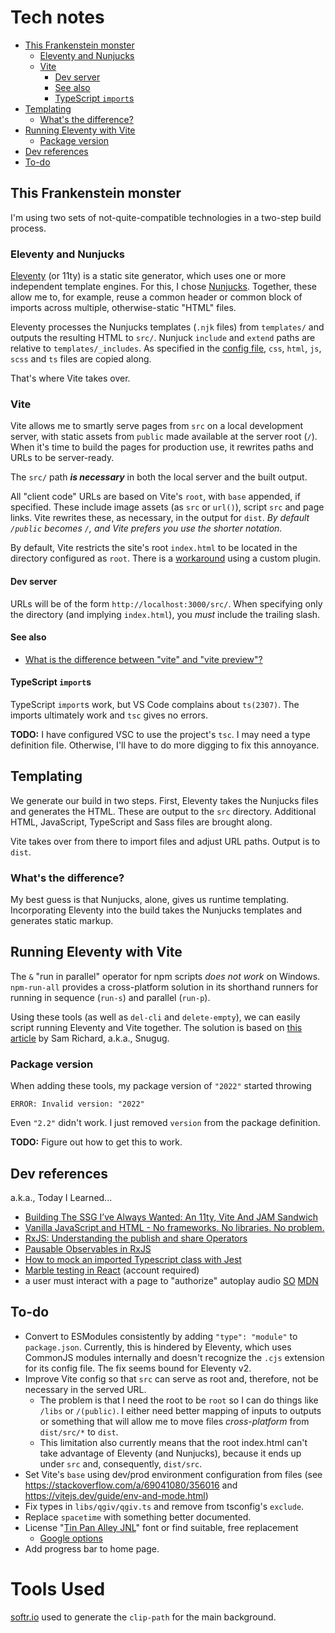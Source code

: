 # Tech notes

- [This Frankenstein monster](#this-frankenstein-monster)
  - [Eleventy and Nunjucks](#eleventy-and-nunjucks)
  - [Vite](#vite)
    - [Dev server](#dev-server)
    - [See also](#see-also)
    - [TypeScript `import`s](#typescript-imports)
- [Templating](#templating)
  - [What's the difference?](#whats-the-difference)
- [Running Eleventy with Vite](#running-eleventy-with-vite)
  - [Package version](#package-version)
- [Dev references](#dev-references)
- [To-do](#to-do)

## This Frankenstein monster
I'm using two sets of not-quite-compatible technologies in a two-step build process.

### Eleventy and Nunjucks
[Eleventy](https://www.11ty.dev/docs/) (or 11ty) is a static site generator,
which uses one or more independent template engines. For this, I chose
[Nunjucks](https://mozilla.github.io/nunjucks/templating.html). Together, these
allow me to, for example, reuse a common header or common block of imports
across multiple, otherwise-static "HTML" files.

Eleventy processes the Nunjucks templates (`.njk` files) from `templates/` and outputs
the resulting HTML to `src/`. Nunjuck `include` and `extend` paths are relative
to `templates/_includes`. As specified in the [config file](./.eleventy.js),
`css`, `html`, `js`, `scss` and `ts` files are copied along.

That's where Vite takes over.
### Vite
Vite allows me to smartly serve pages from `src` on a local development server,
with static assets from `public` made available at the server root (`/`). When
it's time to build the pages for production use, it rewrites paths and
URLs to be server-ready.

The `src/` path ***is necessary*** in both the local server and the built output.

All "client code" URLs are based on Vite's `root`, with `base` appended, if
specified. These include image assets (as `src` or `url()`), script `src` and
page links. Vite rewrites these, as necessary, in the output for `dist`.
*By default `/public` becomes `/`, and Vite prefers you use the shorter notation.*

By default, Vite restricts the site's root `index.html` to be located in the
directory configured as `root`. There is a [workaround](https://github.com/vitejs/vite/issues/3354#issuecomment-842331283)
using a custom plugin.

#### Dev server
URLs will be of the form `http://localhost:3000/src/`. When specifying only
the directory (and implying `index.html`), you *must* include the trailing
slash.
#### See also
  * [What is the difference between "vite" and "vite preview"?](https://stackoverflow.com/q/71703933)

#### TypeScript `import`s
TypeScript `import`s work, but VS Code complains about `ts(2307)`. The imports
ultimately work and `tsc` gives no errors.

**TODO:** I have configured VSC to use the project's `tsc`. I may need a type
definition file. Otherwise, I'll have to do more digging to fix this annoyance.

## Templating
We generate our build in two steps. First, Eleventy takes the Nunjucks files and
generates the HTML. These are output to the `src` directory. Additional HTML,
JavaScript, TypeScript and Sass files are brought along.

Vite takes over from there to import files and adjust URL paths. Output is to
`dist`.

### What's the difference?
My best guess is that Nunjucks, alone, gives us runtime templating. Incorporating
Eleventy into the build takes the Nunjucks templates and generates static markup.

## Running Eleventy with Vite
The `&` "run in parallel" operator for npm scripts _does not work_ on Windows.
`npm-run-all` provides a cross-platform solution in its shorthand runners
for running in sequence (`run-s`) and parallel (`run-p`).

Using these tools (as well as `del-cli` and `delete-empty`), we can easily
script running Eleventy and Vite together. The solution is based on
[this article](https://snugug.com/musings/eleventy-plus-vite/) by Sam Richard,
a.k.a., Snugug.

### Package version
When adding these tools, my package version of `"2022"` started throwing
```
ERROR: Invalid version: "2022"
```
Even `"2.2"` didn't work. I just removed `version` from the package definition.

**TODO:** Figure out how to get this to work.

## Dev references
a.k.a., Today I Learned...
 * [Building The SSG I’ve Always Wanted: An 11ty, Vite And JAM Sandwich](https://www.smashingmagazine.com/2021/10/building-ssg-11ty-vite-jam-sandwich/)
 * [Vanilla JavaScript and HTML - No frameworks. No libraries. No problem.](https://johnpapa.net/render-html-2/)
 * [RxJS: Understanding the publish and share Operators](https://ncjamieson.com/understanding-publish-and-share/)
 * [Pausable Observables in RxJS](https://kddsky.medium.com/pauseable-observables-in-rxjs-58ce2b8c7dfd)
 * [How to mock an imported Typescript class with Jest](https://dev.to/codedivoire/how-to-mock-an-imported-typescript-class-with-jest-2g7j)
 * [Marble testing in React](https://medium.com/swlh/marble-testing-in-react-ba0639441afa) (account required)
 * a user must interact with a page to "authorize" autoplay audio [SO](https://stackoverflow.com/a/57632961/356016) [MDN](https://developer.mozilla.org/en-US/docs/Web/Media/Autoplay_guide)

## To-do
* Convert to ESModules consistently by adding `"type": "module"` to `package.json`. Currently, this is hindered by Eleventy, which uses CommonJS modules internally and doesn't recognize the `.cjs` extension for its config file. The fix seems bound for Eleventy v2.
* Improve Vite config so that `src` can serve as root and, therefore, not
    be necessary in the served URL.
    * The problem is that I need the root to be `root` so I can do things
      like `/libs` or `/(public)`. I either need better mapping of inputs to
      outputs or something that will allow me to move files _cross-platform_
      from `dist/src/*` to `dist`.
    * This limitation also currently means that the root index.html can't
      take advantage of Eleventy (and Nunjucks), because it ends up under `src` and,
      consequently, `dist/src`.
* Set Vite's `base` using dev/prod environment configuration from files
    (see https://stackoverflow.com/a/69041080/356016 and https://vitejs.dev/guide/env-and-mode.html)
* Fix types in `libs/qgiv/qgiv.ts` and remove from tsconfig's `exclude`.
* Replace `spacetime` with something better documented.
* License "[Tin Pan Alley JNL](https://www.fontspring.com/fonts/jeff-levine/tin-pan-alley-jnl)" font or find suitable, free replacement
   * [Google options](https://fonts.google.com/share?selection.family=Bebas%20Neue%7CBungee%7CCairo:wght@400;700;900%7CCinzel:wght@800%7CDo%20Hyeon%7CLuckiest%20Guy%7COrbitron:wght@400;700;900%7CPress%20Start%202P%7CRighteous%7CRowdies:wght@300;400;700%7CStaatliches%7CTeko:wght@400;700)
* Add progress bar to home page.

# Tools Used

[softr.io](https://www.softr.io/tools/svg-wave-generator) used to generate the `clip-path` for the main background.
